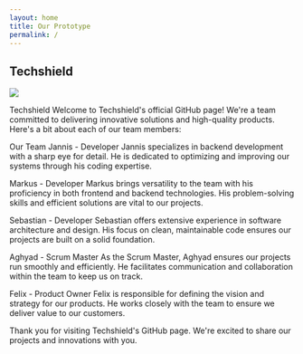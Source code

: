 ```yaml
---
layout: home
title: Our Prototype
permalink: /
---
```






## Techshield
<img src="https://i.pinimg.com/originals/eb/68/2a/eb682acad8f78afb9b0060455d409c2f.jpg" />

Techshield
Welcome to Techshield's official GitHub page! We're a team committed to delivering innovative solutions and high-quality products. Here's a bit about each of our team members:

Our Team
Jannis - Developer
Jannis specializes in backend development with a sharp eye for detail. He is dedicated to optimizing and improving our systems through his coding expertise.

Markus - Developer
Markus brings versatility to the team with his proficiency in both frontend and backend technologies. His problem-solving skills and efficient solutions are vital to our projects.

Sebastian - Developer
Sebastian offers extensive experience in software architecture and design. His focus on clean, maintainable code ensures our projects are built on a solid foundation.

Aghyad - Scrum Master
As the Scrum Master, Aghyad ensures our projects run smoothly and efficiently. He facilitates communication and collaboration within the team to keep us on track.

Felix - Product Owner
Felix is responsible for defining the vision and strategy for our products. He works closely with the team to ensure we deliver value to our customers.

Thank you for visiting Techshield's GitHub page. We're excited to share our projects and innovations with you.

